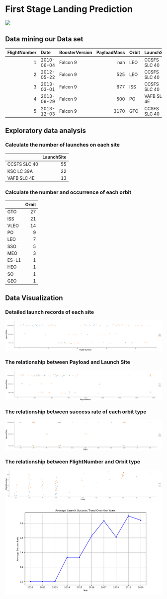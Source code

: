 # First Stage Landing Prediction

![](https://cf-courses-data.s3.us.cloud-object-storage.appdomain.cloud/IBMDeveloperSkillsNetwork-DS0701EN-SkillsNetwork/api/Images/landing_1.gif)
   
## Data mining our Data set
|   FlightNumber | Date       | BoosterVersion   |   PayloadMass | Orbit   | LaunchSite   | Outcome     |   Flights | GridFins   | Reused   | Legs   | LandingPad               |   Block |   ReusedCount | Serial   |   Longitude |   Latitude |
|---------------:|:-----------|:-----------------|--------------:|:--------|:-------------|:------------|----------:|:-----------|:---------|:-------|:-------------------------|--------:|--------------:|:---------|------------:|-----------:|
|              1 | 2010-06-04 | Falcon 9         |        nan    | LEO     | CCSFS SLC 40 | None None   |         1 | False      | False    | False  |                          |       1 |             0 | B0003    |    -80.5774 |    28.5619 |
|              2 | 2012-05-22 | Falcon 9         |        525    | LEO     | CCSFS SLC 40 | None None   |         1 | False      | False    | False  |                          |       1 |             0 | B0005    |    -80.5774 |    28.5619 |
|              3 | 2013-03-01 | Falcon 9         |        677    | ISS     | CCSFS SLC 40 | None None   |         1 | False      | False    | False  |                          |       1 |             0 | B0007    |    -80.5774 |    28.5619 |
|              4 | 2013-09-29 | Falcon 9         |        500    | PO      | VAFB SLC 4E  | False Ocean |         1 | False      | False    | False  |                          |       1 |             0 | B1003    |   -120.611  |    34.6321 |
|              5 | 2013-12-03 | Falcon 9         |       3170    | GTO     | CCSFS SLC 40 | None None   |         1 | False      | False    | False  |                          |       1 |             0 | B1004    |    -80.5774 |    28.5619 |
## Exploratory data analysis
### Calculate the number of launches on each site

|              |   LaunchSite |
|:-------------|-------------:|
| CCSFS SLC 40 |           55 |
| KSC LC 39A   |           22 |
| VAFB SLC 4E  |           13 |

### Calculate the number and occurrence of each orbit
|       |   Orbit |
|:------|--------:|
| GTO   |      27 |
| ISS   |      21 |
| VLEO  |      14 |
| PO    |       9 |
| LEO   |       7 |
| SSO   |       5 |
| MEO   |       3 |
| ES-L1 |       1 |
| HEO   |       1 |
| SO    |       1 |
| GEO   |       1 |
## Data Visualization
### Detailed launch records of each site
![](each_site.png)
### The relationship between Payload and Launch Site
![](payload.png)
### The relationship between success rate of each orbit type
![](orbit.png)
### The relationship between FlightNumber and Orbit type
![](flight_number.png)
![](success.png)
